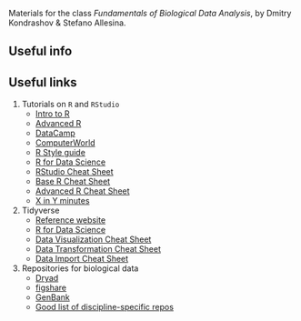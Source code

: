 Materials for the class *Fundamentals of Biological Data Analysis*, by Dmitry Kondrashov & Stefano Allesina.

## Useful info


## Useful links

1. Tutorials on `R` and `RStudio`
   * [Intro to R](https://cran.r-project.org/doc/manuals/r-release/R-intro.html)
   * [Advanced R](http://adv-r.had.co.nz/)
   * [DataCamp](https://www.datacamp.com/courses/free-introduction-to-r)
   * [ComputerWorld](https://www.computerworld.com/article/2497143/business-intelligence/business-intelligence-beginner-s-guide-to-r-introduction.html)
   * [R Style guide](http://adv-r.had.co.nz/Style.html)
   * [R for Data Science](https://hackr.io/tutorial/r-for-data-science)
   * [RStudio Cheat Sheet](https://github.com/rstudio/cheatsheets/raw/master/rstudio-ide.pdf)
   * [Base R Cheat Sheet](http://github.com/rstudio/cheatsheets/raw/master/base-r.pdf)
   * [Advanced R Cheat Sheet](https://www.rstudio.com/wp-content/uploads/2016/02/advancedR.pdf)
   * [X in Y minutes](https://learnxinyminutes.com/docs/r/)
1. Tidyverse 
   * [Reference website](https://www.tidyverse.org/)
   * [R for Data Science](https://hackr.io/tutorial/r-for-data-science)   
   * [Data Visualization Cheat Sheet](https://github.com/rstudio/cheatsheets/raw/master/data-visualization-2.1.pdf)
   * [Data Transformation Cheat Sheet](https://github.com/rstudio/cheatsheets/raw/master/data-transformation.pdf)
   * [Data Import Cheat Sheet](https://github.com/rstudio/cheatsheets/raw/master/data-import.pdf)
1. Repositories for biological data
   * [Dryad](https://datadryad.org/)
   * [figshare](https://figshare.com/)
   * [GenBank](https://www.ncbi.nlm.nih.gov/genbank/)
   * [Good list of discipline-specific repos](https://www.nature.com/sdata/policies/repositories)
   
   

